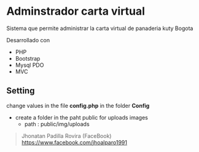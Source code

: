 # Adminstrador carta virtual

Sistema que permite administrar la carta virtual de panaderia kuty Bogota

Desarrollado con
* PHP
* Bootstrap
* Mysql PDO
* MVC

## Setting
change values in the file **config.php** in the folder **Config**
 * create a folder in the paht public for uploads images
   * path : public/img/uploads


> Jhonatan Padilla Rovira
(FaceBook) <https://www.facebook.com/jhoalparo1991>